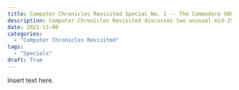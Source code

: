 ```yaml
---
title: Computer Chronicles Revisited Special No. 1 -- The Commodore 900 and the Elizabeth Arden Beauty Computer
description: Computer Chronicles Revisited discusses two unusual mid-1980s computers.
date: 2021-11-08
categories:
  - "Computer Chronicles Revisited"
tags:
  - "Specials"
draft: True
---
```


Insert text here.